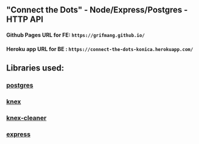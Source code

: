 ## "Connect the Dots" - Node/Express/Postgres - HTTP API

#### Github Pages URL for FE: `https://grifmang.github.io/`
#### Heroku app URL for BE : `https://connect-the-dots-konica.herokuapp.com/`

## Libraries used:
### [postgres](https://www.npmjs.com/package/pg)
### [knex](https://www.npmjs.com/package/knex) 
### [knex-cleaner](https://www.npmjs.com/package/knex-cleaner)
### [express](https://www.npmjs.com/package/express)


